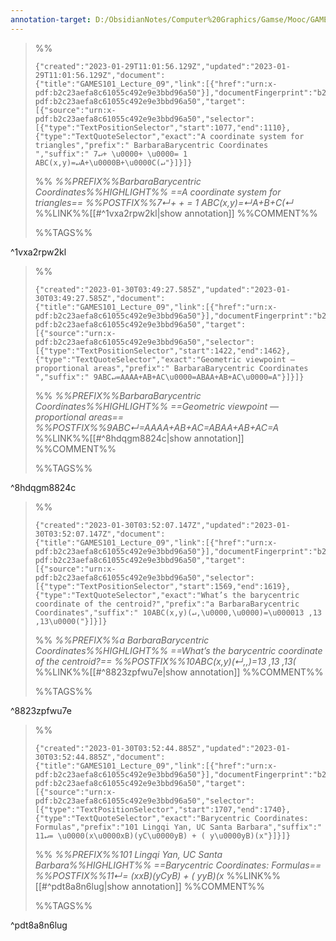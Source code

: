 ```yaml
---
annotation-target: D:/ObsidianNotes/Computer%20Graphics/Gamse/Mooc/GAMES101-现代计算机图形学入门/assets/GAMES101_Lecture_09.pdf
---
```






>%%
>```annotation-json
>{"created":"2023-01-29T11:01:56.129Z","updated":"2023-01-29T11:01:56.129Z","document":{"title":"GAMES101_Lecture_09","link":[{"href":"urn:x-pdf:b2c23aefa8c61055c492e9e3bbd96a50"}],"documentFingerprint":"b2c23aefa8c61055c492e9e3bbd96a50"},"uri":"urn:x-pdf:b2c23aefa8c61055c492e9e3bbd96a50","target":[{"source":"urn:x-pdf:b2c23aefa8c61055c492e9e3bbd96a50","selector":[{"type":"TextPositionSelector","start":1077,"end":1110},{"type":"TextQuoteSelector","exact":"A coordinate system for triangles","prefix":" BarbaraBarycentric Coordinates ","suffix":" 7↵+ \u0000+ \u0000= 1 ABC(x,y)=↵A+\u0000B+\u0000C(↵"}]}]}
>```
>%%
>*%%PREFIX%%BarbaraBarycentric Coordinates%%HIGHLIGHT%% ==A coordinate system for triangles== %%POSTFIX%%7↵+  +  = 1 ABC(x,y)=↵A+ B+ C(↵*
>%%LINK%%[[#^1vxa2rpw2kl|show annotation]]
>%%COMMENT%%
>
>%%TAGS%%
>
^1vxa2rpw2kl


>%%
>```annotation-json
>{"created":"2023-01-30T03:49:27.585Z","updated":"2023-01-30T03:49:27.585Z","document":{"title":"GAMES101_Lecture_09","link":[{"href":"urn:x-pdf:b2c23aefa8c61055c492e9e3bbd96a50"}],"documentFingerprint":"b2c23aefa8c61055c492e9e3bbd96a50"},"uri":"urn:x-pdf:b2c23aefa8c61055c492e9e3bbd96a50","target":[{"source":"urn:x-pdf:b2c23aefa8c61055c492e9e3bbd96a50","selector":[{"type":"TextPositionSelector","start":1422,"end":1462},{"type":"TextQuoteSelector","exact":"Geometric viewpoint — proportional areas","prefix":" BarbaraBarycentric Coordinates ","suffix":" 9ABC↵=AAAA+AB+AC\u0000=ABAA+AB+AC\u0000=A"}]}]}
>```
>%%
>*%%PREFIX%%BarbaraBarycentric Coordinates%%HIGHLIGHT%% ==Geometric viewpoint — proportional areas== %%POSTFIX%%9ABC↵=AAAA+AB+AC =ABAA+AB+AC =A*
>%%LINK%%[[#^8hdqgm8824c|show annotation]]
>%%COMMENT%%
>
>%%TAGS%%
>
^8hdqgm8824c


>%%
>```annotation-json
>{"created":"2023-01-30T03:52:07.147Z","updated":"2023-01-30T03:52:07.147Z","document":{"title":"GAMES101_Lecture_09","link":[{"href":"urn:x-pdf:b2c23aefa8c61055c492e9e3bbd96a50"}],"documentFingerprint":"b2c23aefa8c61055c492e9e3bbd96a50"},"uri":"urn:x-pdf:b2c23aefa8c61055c492e9e3bbd96a50","target":[{"source":"urn:x-pdf:b2c23aefa8c61055c492e9e3bbd96a50","selector":[{"type":"TextPositionSelector","start":1569,"end":1619},{"type":"TextQuoteSelector","exact":"What’s the barycentric coordinate of the centroid?","prefix":"a BarbaraBarycentric Coordinates","suffix":" 10ABC(x,y)(↵,\u0000,\u0000)=\u000013 ,13 ,13\u0000("}]}]}
>```
>%%
>*%%PREFIX%%a BarbaraBarycentric Coordinates%%HIGHLIGHT%% ==What’s the barycentric coordinate of the centroid?== %%POSTFIX%%10ABC(x,y)(↵, , )= 13 ,13 ,13 (*
>%%LINK%%[[#^8823zpfwu7e|show annotation]]
>%%COMMENT%%
>
>%%TAGS%%
>
^8823zpfwu7e


>%%
>```annotation-json
>{"created":"2023-01-30T03:52:44.885Z","updated":"2023-01-30T03:52:44.885Z","document":{"title":"GAMES101_Lecture_09","link":[{"href":"urn:x-pdf:b2c23aefa8c61055c492e9e3bbd96a50"}],"documentFingerprint":"b2c23aefa8c61055c492e9e3bbd96a50"},"uri":"urn:x-pdf:b2c23aefa8c61055c492e9e3bbd96a50","target":[{"source":"urn:x-pdf:b2c23aefa8c61055c492e9e3bbd96a50","selector":[{"type":"TextPositionSelector","start":1707,"end":1740},{"type":"TextQuoteSelector","exact":"Barycentric Coordinates: Formulas","prefix":"101 Lingqi Yan, UC Santa Barbara","suffix":" 11↵= \u0000(x\u0000xB)(yC\u0000yB) + ( y\u0000yB)(x"}]}]}
>```
>%%
>*%%PREFIX%%101 Lingqi Yan, UC Santa Barbara%%HIGHLIGHT%% ==Barycentric Coordinates: Formulas== %%POSTFIX%%11↵=  (x xB)(yC yB) + ( y yB)(x*
>%%LINK%%[[#^pdt8a8n6lug|show annotation]]
>%%COMMENT%%
>
>%%TAGS%%
>
^pdt8a8n6lug
